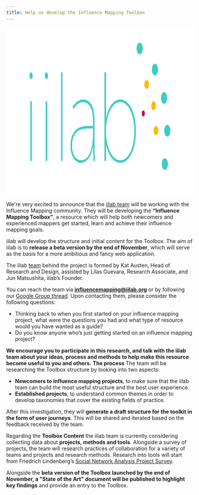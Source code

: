 ```yaml
---
title: Help us develop the Influence Mapping Toolbox
---
```


<img class="alignnone wp-image-333 size-large" src="assets/images/iilab.png" alt="iilab" width="960" height="450" />

We're very excited to announce that the <a href="https://iilab.org/" target="_blank">iilab team</a> will be working with the Influence Mapping community. They will be developing the <strong>“Influence Mapping Toolbox”</strong>, a resource which will help both newcomers and experienced mappers get started, learn and achieve their influence mapping goals.

iilab will develop the structure and initial content for the Toolbox. The aim of iilab is to <strong>release a beta version by the end of November</strong>, which will serve as the basis for a more ambitious and fancy web application.

The iilab <a href="https://iilab.org/#team" target="_blank">team</a> behind the project is formed by Kat Austen, Head of Research and Design, assisted by Lilas Guevara, Research Associate, and Jun Matsushita, iilab’s Founder.

You can reach the team via <strong><a href="mailto:influencemapping@iilab.org">influencemapping@iilab.org</a></strong> or by following our <a href="https://groups.google.com/forum/?utm_medium=email&amp;utm_source=footer#!topic/influencemapping/iUoGYjQ8XWo" target="_blank">Google Group thread</a>. Upon contacting them, please consider the following questions:
<ul>
	<li>Thinking back to when you first started on your influence mapping project, what were the questions you had and what type of resource would you have wanted as a guide?</li>
	<li>Do you know anyone who’s just getting started on an influence mapping project?</li>
</ul>
<strong>We encourage you to participate in this research, and talk with the iilab team about your ideas, process and methods to help make this resource become useful to you and others.</strong> <strong>The process</strong> The team will be researching the Toolbox structure by looking into two aspects:
<ul>
	<li><strong>Newcomers to influence mapping projects</strong>, to make sure that the iilab team can build the most useful structure and the best user experience.</li>
	<li><strong>Established projects</strong>, to understand common themes in order to develop taxonomies that cover the existing fields of practice.</li>
</ul>
After this investigation, they will <strong>generate a draft structure for the toolkit in the form of user journeys</strong>. This will be shared and iterated based on the feedback received by the team.

Regarding the <strong>Toolbox Content</strong> the iilab team is currently considering collecting data about <strong>projects, methods and tools</strong>. Alongside a survey of projects, the team will research practices of collaboration for a variety of teams and projects and research methods. Research into tools will start from Friedrich Lindenberg’s <a href="https://docs.google.com/spreadsheets/d/1Xo-ehJatzmxMek6gPG0h-d7yRSuiO6_flViTQNMAku0/edit?usp=sharing">Social Network Analysis Project Survey</a>.

Alongside the <strong>beta version of the Toolbox launched by the end of November, a</strong><strong> "State of the Art" document will be published to highlight key findings</strong> and provide an entry to the Toolbox.
